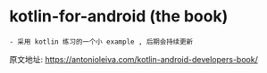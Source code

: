 # kotlin-for-android (the book)

    - 采用 kotlin 练习的一个小 example , 后期会持续更新


原文地址:
    https://antonioleiva.com/kotlin-android-developers-book/